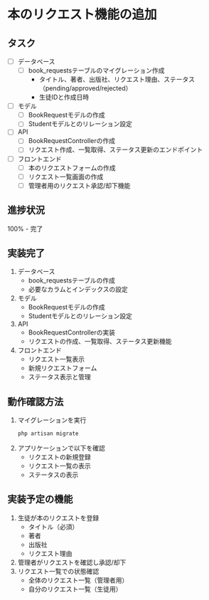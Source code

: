 # 本のリクエスト機能の追加

## タスク
- [ ] データベース
  - [ ] book_requestsテーブルのマイグレーション作成
    - タイトル、著者、出版社、リクエスト理由、ステータス（pending/approved/rejected）
    - 生徒IDと作成日時
- [ ] モデル
  - [ ] BookRequestモデルの作成
  - [ ] Studentモデルとのリレーション設定
- [ ] API
  - [ ] BookRequestControllerの作成
  - [ ] リクエスト作成、一覧取得、ステータス更新のエンドポイント
- [ ] フロントエンド
  - [ ] 本のリクエストフォームの作成
  - [ ] リクエスト一覧画面の作成
  - [ ] 管理者用のリクエスト承認/却下機能

## 進捗状況
100% - 完了

## 実装完了
1. データベース
   - book_requestsテーブルの作成
   - 必要なカラムとインデックスの設定
2. モデル
   - BookRequestモデルの作成
   - Studentモデルとのリレーション設定
3. API
   - BookRequestControllerの実装
   - リクエストの作成、一覧取得、ステータス更新機能
4. フロントエンド
   - リクエスト一覧表示
   - 新規リクエストフォーム
   - ステータス表示と管理

## 動作確認方法
1. マイグレーションを実行
   ```bash
   php artisan migrate
   ```
2. アプリケーションで以下を確認
   - リクエストの新規登録
   - リクエスト一覧の表示
   - ステータスの表示

## 実装予定の機能
1. 生徒が本のリクエストを登録
   - タイトル（必須）
   - 著者
   - 出版社
   - リクエスト理由
2. 管理者がリクエストを確認し承認/却下
3. リクエスト一覧での状態確認
   - 全体のリクエスト一覧（管理者用）
   - 自分のリクエスト一覧（生徒用）
